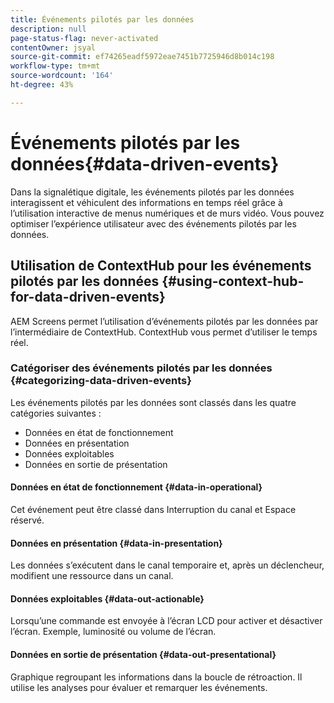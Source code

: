 ```yaml
---
title: Événements pilotés par les données
description: null
page-status-flag: never-activated
contentOwner: jsyal
source-git-commit: ef74265eadf5972eae7451b7725946d8b014c198
workflow-type: tm+mt
source-wordcount: '164'
ht-degree: 43%

---
```



# Événements pilotés par les données{#data-driven-events}

Dans la signalétique digitale, les événements pilotés par les données interagissent et véhiculent des informations en temps réel grâce à l’utilisation interactive de menus numériques et de murs vidéo. Vous pouvez optimiser l’expérience utilisateur avec des événements pilotés par les données.

## Utilisation de ContextHub pour les événements pilotés par les données    {#using-context-hub-for-data-driven-events}

AEM Screens permet l’utilisation d’événements pilotés par les données par l’intermédiaire de ContextHub. ContextHub vous permet d’utiliser le temps réel.

### Catégoriser des événements pilotés par les données {#categorizing-data-driven-events}

Les événements pilotés par les données sont classés dans les quatre catégories suivantes :

* Données en état de fonctionnement
* Données en présentation
* Données exploitables
* Données en sortie de présentation   

#### Données en état de fonctionnement {#data-in-operational}

Cet événement peut être classé dans Interruption du canal et Espace réservé.

#### Données en présentation {#data-in-presentation}

Les données s’exécutent dans le canal temporaire et, après un déclencheur, modifient une ressource dans un canal.

#### Données exploitables {#data-out-actionable}

Lorsqu’une commande est envoyée à l’écran LCD pour activer et désactiver l’écran. Exemple, luminosité ou volume de l’écran.

#### Données en sortie de présentation    {#data-out-presentational}

Graphique regroupant les informations dans la boucle de rétroaction. Il utilise les analyses pour évaluer et remarquer les événements.
